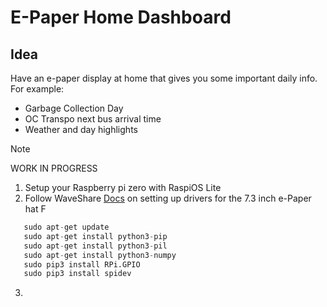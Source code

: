 # E-Paper Home Dashboard
## Idea
Have an e-paper display at home that gives you some important daily info. For example:
* Garbage Collection Day
* OC Transpo next bus arrival time
* Weather and day highlights

> [!NOTE]  
> WORK IN PROGRESS

1. Setup your Raspberry pi zero with RaspiOS Lite
2. Follow WaveShare [Docs](https://www.waveshare.com/wiki/7.3inch_e-Paper_HAT_(F)_Manual#Working_With_Raspberry_Pi) on setting up drivers for the 7.3 inch e-Paper hat F
```python
   sudo apt-get update
   sudo apt-get install python3-pip
   sudo apt-get install python3-pil
   sudo apt-get install python3-numpy
   sudo pip3 install RPi.GPIO
   sudo pip3 install spidev 
```
3. 